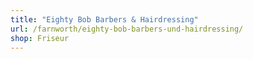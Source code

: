 ```yaml
---
title: "Eighty Bob Barbers & Hairdressing"
url: /farnworth/eighty-bob-barbers-und-hairdressing/
shop: Friseur
---
```

